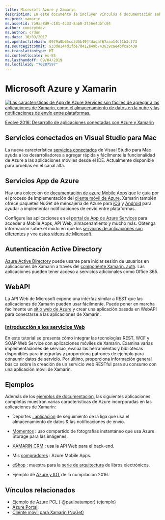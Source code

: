 ```yaml
---
title: Microsoft Azure y Xamarin
description: En este documento se incluyen vínculos a documentación sobre Servicios conectados en Visual Studio para Mac, Azure Mobile Apps, la autenticación de Active Directory y WebAPI.
ms.prod: xamarin
ms.assetid: 7b9aa8d9-c181-4c33-8ab0-2f56e4dbfc04
author: conceptdev
ms.author: crdun
ms.date: 10/09/2017
ms.openlocfilehash: 0979a0b65cc3d5b4944dadaf67aaa14cf1b3cf73
ms.sourcegitcommit: 933de144d1fbe7d412e49b743839cae4bfcac439
ms.translationtype: MT
ms.contentlocale: es-ES
ms.lasthandoff: 09/04/2019
ms.locfileid: "70287597"
---
```

# <a name="microsoft-azure-and-xamarin"></a>Microsoft Azure y Xamarin

[![](images/evolve-mikej-azure-sml.png "Las características de App de Azure Services son fáciles de agregar a las aplicaciones de Xamarin, como el almacenamiento de datos en la nube y las notificaciones de envío entre plataformas.")](https://evolve.xamarin.com/session/56ec886fde91c6253c277bc6)

[Evolve 2016: Desarrollo de aplicaciones conectadas con Azure y Xamarin](https://evolve.xamarin.com/session/56ec886fde91c6253c277bc6)

## <a name="connected-services-in-visual-studio-for-mac"></a>Servicios conectados en Visual Studio para Mac

La nueva característica [servicios conectados](connected-services.md) de Visual Studio para Mac ayuda a los desarrolladores a agregar rápida y fácilmente la funcionalidad de Azure a las aplicaciones móviles desde el IDE. Actualmente disponible para pruebas en el canal alfa.

## <a name="azure-app-services"></a>Servicios App de Azure

Hay una colección de [documentación de azure Mobile Apps](~/cross-platform/data-cloud/mobile-apps.md) que le guía por el proceso de implementación del [cliente móvil de Azure](https://www.nuget.org/packages/Microsoft.Azure.Mobile.Client/).
Xamarin también ofrece paquetes NuGet de mensajería de Azure para [iOS](https://www.nuget.org/packages/Xamarin.Azure.NotificationHubs.iOS/) y [Android](https://www.nuget.org/packages/Xamarin.Azure.NotificationHubs.Android/) para ayudar a implementar notificaciones de envío entre plataformas.

Configure las aplicaciones en el [portal de App de Azure Services](https://portal.azure.com/) para acceder a Mobile Apps, API Web, almacenamiento y mucho más. Obtenga información sobre el modo en que los [servicios de aplicaciones son diferentes](https://azure.microsoft.com/updates/whats-new-with-azure-app-service/) y vea [estos vídeos de Microsoft](https://azure.microsoft.com/campaigns/azure-march-announcement/).

## <a name="active-directory-authentication"></a>Autenticación Active Directory

[Azure Active Directory](~/cross-platform/data-cloud/active-directory/index.md) puede usarse para iniciar sesión de usuarios en aplicaciones de Xamarin a través del [componente Xamarin. auth](https://www.nuget.org/packages/Xamarin.Auth/).
Las aplicaciones pueden tener acceso a servicios adicionales como Office 365.

## <a name="webapi"></a>WebAPI

La API Web de Microsoft expone una interfaz similar a REST que las aplicaciones de Xamarin pueden usar fácilmente.
Puede poner en marcha fácilmente un [sitio web de Azure](https://trywebsites.azurewebsites.net/) y crear una aplicación basada en WebAPI para conectarse a las aplicaciones de Xamarin.


### <a name="introduction-to-web-servicescross-platformdata-cloudweb-servicesindexmd"></a>[Introducción a los servicios Web](~/cross-platform/data-cloud/web-services/index.md)

En este tutorial se presenta cómo integrar las tecnologías REST, WCF y SOAP Web Service con aplicaciones móviles de Xamarin. Examina varias implementaciones de servicio, evalúa las herramientas y bibliotecas disponibles para integrarlas y proporciona patrones de ejemplo para consumir datos de servicio. Por último, proporciona información general básica sobre la creación de un servicio web RESTful para su consumo con una aplicación móvil de Xamarin.

## <a name="samples"></a>Ejemplos

Además de los [ejemplos de documentación](https://github.com/xamarin/mobile-samples/tree/master/Azure), las siguientes aplicaciones completas muestran varias características de Azure incorporadas en las aplicaciones de Xamarin:

- Deportes [: aplicación](https://github.com/xamarin/Sport) de seguimiento de la liga que usa el almacenamiento de datos & las notificaciones de envío.
- [Momentos](https://github.com/pierceboggan/Moments) : uso compartido de fotografías instantáneo que usa Azure Storage para las imágenes.
- [XAMARIN CRM](https://github.com/xamarin/app-crm) : usa la API Web para el back-end.
- Mis [compradores](https://github.com/jamesmontemagno/MyShoppe) : Azure Mobile Apps.

- [eShop](https://github.com/dotnet-architecture/eShopOnContainers) : muestra para la [serie de arquitectura](https://www.microsoft.com/net/learn/architecture) de libros electrónicos.
- Ejemplo de [Azure y IOT](https://azure.microsoft.com/campaigns/mydriving/) de la compilación 2016.


## <a name="related-links"></a>Vínculos relacionados

- [Ejemplo de Azure PCL ( @paulbatumpor) (ejemplo)](https://github.com/paulbatum/mobile-services-xamarin-pcl)
- [Azure Portal](https://azure.microsoft.com/)
- [Cliente móvil para Xamarin (NuGet)](https://www.nuget.org/packages/Microsoft.Azure.Mobile.Client/)
